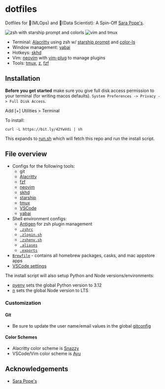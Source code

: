 # dotfiles

Dotfiles for 🦀(MLOps) and 🐲(Data Scientist): A Spin-Off [Sara Pope's](https://github.com/gretzky/dotfiles).

![zsh with starship prompt and colorls](https://user-images.githubusercontent.com/15176096/71632895-ff0d0980-2bde-11ea-966f-65e5d564361f.png)
![vim and tmux](https://user-images.githubusercontent.com/15176096/71633424-2f09dc00-2be2-11ea-9c15-a4f492b7ea68.png)

-   Terminal: [Alacritty](https://github.com/jwilm/alacritty) using zsh w/ [starship prompt](https://starship.rs/) and [color-ls](https://github.com/athityakumar/colorls)
-   Window management: [yabai](https://github.com/koekeishiya/yabai)
-   Hotkeys: [skhd](https://github.com/koekeishiya/skhd)
-   Vim: [neovim](https://neovim.io/) with [vim-plug](https://github.com/junegunn/vim-plug) to manage plugins
-   Tools: [tmux](https://github.com/tmux/tmux), [z](https://github.com/rupa/z), [fzf](https://github.com/junegunn/fzf)

## Installation

**Before you get started** make sure you give full disk access permission to your terminal (for writing macos defaults). `System Preferences -> Privacy -> Full Disk Access`.

Add [+] Utilities > Terminal


To install:

`curl -L https://bit.ly/42YwVdi | sh`

This expands to [run.sh](https://github.com/proteusiq/dotfiles/blob/master/run.sh) which will fetch this repo and run the install script.

## File overview

-   Configs for the following tools:
    -   git
    -   [Alacritty](./alacritty)
    -   [fzf](./fzf)
    -   [neovim](./nvim)
    -   [skhd](./skhd)
    -   [starship](./starship)
    -   [tmux](./tmux)
    -   [VSCode](./vscode)
    -   [yabai](./yabai)
-   Shell environment configs:
    -   [Antigen](https://github.com/zsh-users/antigen) for zsh plugin management
    -   [`.zshrc`](./zsh/.zshrc)
    -   [`.zlogin.sh`](./zsh/.zlogin.sh)
    -   [`.zshenv.sh`](./zsh/.zshenv.sh)
    -   [`.aliases`](./zsh/.aliases)
    -   [`.exports`](./zsh/.exports)
-   [`Brewfile`](./Brewfile) - contains all homebrew packages, casks, and mac appstore apps
-   [VSCode settings](./vscode/settings.json)

The install script will also setup Python and Node versions/environments:

-   [pyenv](https://github.com/pyenv/pyenv) sets the global Python version to 3.12
-   [n](https://github.com/tj/n) sets the global Node version to LTS

### Customization

####  Git
- Be sure to update the user name/email values in the global [gitconfig](./git/.gitconfig)
#### Color Schemes

- Alacritty color scheme is [Snazzy](https://github.com/sindresorhus/terminal-snazzy)
- VSCode/Vim color scheme is [Ayu](https://github.com/dempfi/ayu)
## Acknowledgements

-   [Sara Pope's](https://github.com/gretzky/dotfiles)

